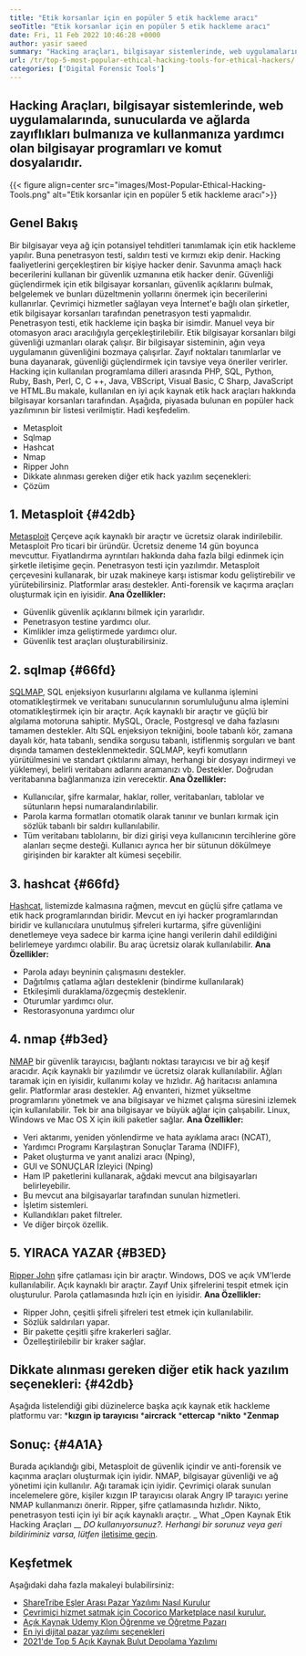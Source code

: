```yaml
---
title: "Etik korsanlar için en popüler 5 etik hackleme aracı" 
seoTitle: "Etik korsanlar için en popüler 5 etik hackleme aracı" 
date: Fri, 11 Feb 2022 10:46:28 +0000
author: yasir saeed
summary: "Hacking araçları, bilgisayar sistemlerinde, web uygulamalarında, sunucularda ve ağlarda zayıflıkları bulmanıza ve kullanmanıza yardımcı olan bilgisayar programları ve komut dosyalarıdır." 
url: /tr/top-5-most-popular-ethical-hacking-tools-for-ethical-hackers/
categories: ['Digital Forensic Tools']
---
```


## Hacking Araçları, bilgisayar sistemlerinde, web uygulamalarında, sunucularda ve ağlarda zayıflıkları bulmanıza ve kullanmanıza yardımcı olan bilgisayar programları ve komut dosyalarıdır.

{{< figure align=center src="images/Most-Popular-Ethical-Hacking-Tools.png" alt="Etik korsanlar için en popüler 5 etik hackleme aracı">}}


## Genel Bakış
Bir bilgisayar veya ağ için potansiyel tehditleri tanımlamak için etik hackleme yapılır. Buna penetrasyon testi, saldırı testi ve kırmızı ekip denir. Hacking faaliyetlerini gerçekleştiren bir kişiye hacker denir.
Savunma amaçlı hack becerilerini kullanan bir güvenlik uzmanına etik hacker denir. Güvenliği güçlendirmek için etik bilgisayar korsanları, güvenlik açıklarını bulmak, belgelemek ve bunları düzeltmenin yollarını önermek için becerilerini kullanırlar. Çevrimiçi hizmetler sağlayan veya İnternet'e bağlı olan şirketler, etik bilgisayar korsanları tarafından penetrasyon testi yapmalıdır. Penetrasyon testi, etik hackleme için başka bir isimdir. Manuel veya bir otomasyon aracı aracılığıyla gerçekleştirilebilir.
Etik bilgisayar korsanları bilgi güvenliği uzmanları olarak çalışır. Bir bilgisayar sisteminin, ağın veya uygulamanın güvenliğini bozmaya çalışırlar. Zayıf noktaları tanımlarlar ve buna dayanarak, güvenliği güçlendirmek için tavsiye veya öneriler verirler. Hacking için kullanılan programlama dilleri arasında PHP, SQL, Python, Ruby, Bash, Perl, C, C ++, Java, VBScript, Visual Basic, C Sharp, JavaScript ve HTML.Bu makale, kullanılan en iyi açık kaynak etik hack araçları hakkında bilgisayar korsanları tarafından.
Aşağıda, piyasada bulunan en popüler hack yazılımının bir listesi verilmiştir. Hadi keşfedelim.
  * Metasploit
  * Sqlmap
  * Hashcat
  * Nmap
  * Ripper John
  * Dikkate alınması gereken diğer etik hack yazılım seçenekleri:
  * Çözüm

## 1. Metasploit   {#42db}
[Metasploit][1] Çerçeve açık kaynaklı bir araçtır ve ücretsiz olarak indirilebilir. Metasploit Pro ticari bir üründür. Ücretsiz deneme 14 gün boyunca mevcuttur. Fiyatlandırma ayrıntıları hakkında daha fazla bilgi edinmek için şirketle iletişime geçin.
Penetrasyon testi için yazılımdır. Metasploit çerçevesini kullanarak, bir uzak makineye karşı istismar kodu geliştirebilir ve yürütebilirsiniz. Platformlar arası destekler. Anti-forensik ve kaçırma araçları oluşturmak için en iyisidir.
**Ana Özellikler:**
  * Güvenlik güvenlik açıklarını bilmek için yararlıdır.
  * Penetrasyon testine yardımcı olur.
  * Kimlikler imza geliştirmede yardımcı olur.
  * Güvenlik test araçları oluşturabilirsiniz.

## 2. sqlmap   {#66fd}
[SQLMAP][2], SQL enjeksiyon kusurlarını algılama ve kullanma işlemini otomatikleştirmek ve veritabanı sunucularının sorumluluğunu alma işlemini otomatikleştirmek için bir araçtır. Açık kaynaklı bir araçtır ve güçlü bir algılama motoruna sahiptir. MySQL, Oracle, Postgresql ve daha fazlasını tamamen destekler. Altı SQL enjeksiyon tekniğini, boole tabanlı kör, zamana dayalı kör, hata tabanlı, sendika sorgusu tabanlı, istiflenmiş sorguları ve bant dışında tamamen desteklenmektedir.
SQLMAP, keyfi komutların yürütülmesini ve standart çıktılarını almayı, herhangi bir dosyayı indirmeyi ve yüklemeyi, belirli veritabanı adlarını aramanızı vb. Destekler. Doğrudan veritabanına bağlanmanıza izin verecektir.
**Ana Özellikler:**
  * Kullanıcılar, şifre karmalar, haklar, roller, veritabanları, tablolar ve sütunların hepsi numaralandırılabilir.
  * Parola karma formatları otomatik olarak tanınır ve bunları kırmak için sözlük tabanlı bir saldırı kullanılabilir.
  * Tüm veritabanı tablolarını, bir dizi girişi veya kullanıcının tercihlerine göre alanları seçme desteği. Kullanıcı ayrıca her bir sütunun dökülmeye girişinden bir karakter alt kümesi seçebilir.

## 3. hashcat   {#66fd}
[Hashcat][3], listemizde kalmasına rağmen, mevcut en güçlü şifre çatlama ve etik hack programlarından biridir. Mevcut en iyi hacker programlarından biridir ve kullanıcılara unutulmuş şifreleri kurtarma, şifre güvenliğini denetlemeye veya sadece bir karma içine hangi verilerin dahil edildiğini belirlemeye yardımcı olabilir. Bu araç ücretsiz olarak kullanılabilir.
**Ana Özellikler:**
  * Parola adayı beyninin çalışmasını destekler.
  * Dağıtılmış çatlama ağları desteklenir (bindirme kullanılarak)
  * Etkileşimli duraklama/özgeçmiş desteklenir.
  * Oturumlar yardımcı olur.
  * Restorasyonuna yardımcı olur

## 4. nmap   {#b3ed}
[NMAP][4] bir güvenlik tarayıcısı, bağlantı noktası tarayıcısı ve bir ağ keşif aracıdır. Açık kaynaklı bir yazılımdır ve ücretsiz olarak kullanılabilir. Ağları taramak için en iyisidir, kullanımı kolay ve hızlıdır. Ağ haritacısı anlamına gelir.
Platformlar arası destekler. Ağ envanteri, hizmet yükseltme programlarını yönetmek ve ana bilgisayar ve hizmet çalışma süresini izlemek için kullanılabilir. Tek bir ana bilgisayar ve büyük ağlar için çalışabilir. Linux, Windows ve Mac OS X için ikili paketler sağlar.
**Ana Özellikler:**
  * Veri aktarımı, yeniden yönlendirme ve hata ayıklama aracı (NCAT),
  * Yardımcı Programı Karşılaştıran Sonuçlar Tarama (NDIFF),
  * Paket oluşturma ve yanıt analizi aracı (Nping),
  * GUI ve SONUÇLAR İzleyici (Nping)
  * Ham IP paketlerini kullanarak, ağdaki mevcut ana bilgisayarları belirleyebilir.
  * Bu mevcut ana bilgisayarlar tarafından sunulan hizmetleri.
  * İşletim sistemleri.
  * Kullandıkları paket filtreler.
  * Ve diğer birçok özellik.

## 5. YIRACA YAZAR   {#B3ED}
[Ripper John][5] şifre çatlaması için bir araçtır. Windows, DOS ve açık VM'lerde kullanılabilir. Açık kaynaklı bir araçtır. Zayıf Unix şifrelerini tespit etmek için oluşturulur. Parola çatlamasında hızlı için en iyisidir.
**Ana Özellikler:**
  * Ripper John, çeşitli şifreli şifreleri test etmek için kullanılabilir.
  * Sözlük saldırıları yapar.
  * Bir pakette çeşitli şifre krakerleri sağlar.
  * Özelleştirilebilir bir kraker sağlar.

## Dikkate alınması gereken diğer etik hack yazılım seçenekleri:   {#42db}
Aşağıda listelendiği gibi düzinelerce başka açık kaynak etik hackleme platformu var:
  ***kızgın ip tarayıcısı** 
  ***aircrack** 
  ***ettercap** 
  ***nikto** 
  ***Zenmap** 

## Sonuç:   {#4A1A}
Burada açıklandığı gibi, Metasploit de güvenlik içindir ve anti-forensik ve kaçınma araçları oluşturmak için iyidir. NMAP, bilgisayar güvenliği ve ağ yönetimi için kullanılır. Ağı taramak için iyidir. Çevrimiçi olarak sunulan incelemelere göre, kişiler kızgın IP tarayıcısı olarak Angry IP tarayıcı yerine NMAP kullanmanızı önerir. Ripper, şifre çatlamasında hızlıdır. Nikto, penetrasyon testi için iyi bir açık kaynaklı araçtır.
_ What _Open Kaynak Etik Hacking Araçları __ _DO kullanıyorsunuz?. Herhangi bir sorunuz veya geri bildiriminiz varsa, lütfen_ [iletişime geçin][6].

## Keşfetmek
Aşağıdaki daha fazla makaleyi bulabilirsiniz:
  * [ShareTribe Eşler Arası Pazar Yazılımı Nasıl Kurulur][7]
  * [Çevrimiçi hizmet satmak için Cocorico Marketplace nasıl kurulur.][8]
  * [Açık Kaynak Udemy Klon Öğrenme ve Öğretme Pazarı][9]
  * [En iyi dijital pazar yazılımı seçenekleri][10]
  * [2021'de Top 5 Açık Kaynak Bulut Depolama Yazılımı][11]

  
[1]: https://www.metasploit.com/
[2]: https://sqlmap.org/
[3]: https://hashcat.net/hashcat/
[4]: https://nmap.org/
[5]: https://www.openwall.com/john/
[6]: mailto:yasir.saeed@aspose.com
[7]: https://products.containerize.com/marketplace/sharetribe/
[8]: https://products.containerize.com/marketplace/cocorico/
[9]: https://products.containerize.com/marketplace/edurge/
[10]: https://products.containerize.com/marketplace/
[11]: https://blog.containerize.com/backup-and-sync-software/top-5-open-source-cloud-storage-software-in-2021/
